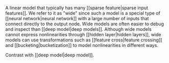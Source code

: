
A linear model that typically has many
[[sparse feature|sparse input features]]. We refer to it as &quot;wide&quot; since
such a model is a special type of [[neural network|neural network]] with a
large number of inputs that connect directly to the output node. Wide models
are often easier to debug and inspect than [[deep model|deep models]].
Although wide models
cannot express nonlinearities through [[hidden layer|hidden layers]],
wide models can use transformations such as
[[feature cross|feature crossing]] and
[[bucketing|bucketization]] to model nonlinearities in different ways.

Contrast with [[deep model|deep model]].

